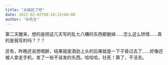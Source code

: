 ```yaml
---
title: "太尴尬了吧"
date: 2022-02-02T08:10:22+08:00
author: "糸色生"
---
```


第二天醒来，想的是把这几天写的乱七八糟的东西都删掉……怎么这么矫情……真的是我写的吗？？？

还有，昨晚还说想喝醉，结果就是酒劲上头的后果就是一下子昏过去了……好像还被人拿走手机，发了一些不该发的东西。哈哈哈，社死！算了，干活去。